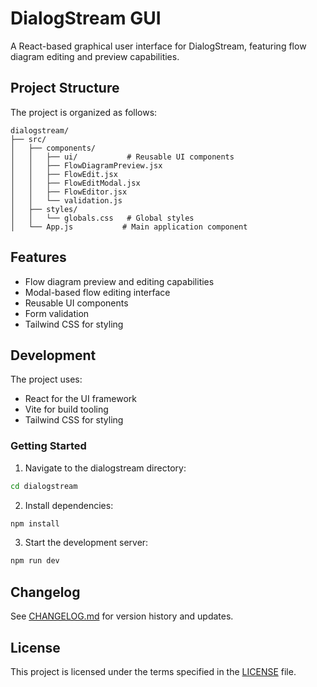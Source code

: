 # DialogStream GUI

A React-based graphical user interface for DialogStream, featuring flow diagram editing and preview capabilities.

## Project Structure

The project is organized as follows:

```
dialogstream/
├── src/
│   ├── components/
│   │   ├── ui/           # Reusable UI components
│   │   ├── FlowDiagramPreview.jsx
│   │   ├── FlowEdit.jsx
│   │   ├── FlowEditModal.jsx
│   │   ├── FlowEditor.jsx
│   │   └── validation.js
│   ├── styles/
│   │   └── globals.css   # Global styles
│   └── App.js           # Main application component
```

## Features

- Flow diagram preview and editing capabilities
- Modal-based flow editing interface
- Reusable UI components
- Form validation
- Tailwind CSS for styling

## Development

The project uses:
- React for the UI framework
- Vite for build tooling
- Tailwind CSS for styling

### Getting Started

1. Navigate to the dialogstream directory:
```bash
cd dialogstream
```

2. Install dependencies:
```bash
npm install
```

3. Start the development server:
```bash
npm run dev
```

## Changelog

See [CHANGELOG.md](CHANGELOG.md) for version history and updates.

## License

This project is licensed under the terms specified in the [LICENSE](LICENSE) file.
